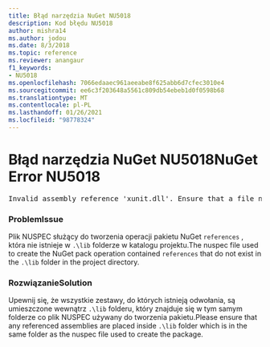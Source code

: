 ```yaml
---
title: Błąd narzędzia NuGet NU5018
description: Kod błędu NU5018
author: mishra14
ms.author: jodou
ms.date: 8/3/2018
ms.topic: reference
ms.reviewer: anangaur
f1_keywords:
- NU5018
ms.openlocfilehash: 7066edaaec961aeeabe8f625abb6d7cfec3010e4
ms.sourcegitcommit: ee6c3f203648a5561c809db54ebeb1d0f0598b68
ms.translationtype: MT
ms.contentlocale: pl-PL
ms.lasthandoff: 01/26/2021
ms.locfileid: "98778324"
---
```

# <a name="nuget-error-nu5018"></a><span data-ttu-id="882e2-103">Błąd narzędzia NuGet NU5018</span><span class="sxs-lookup"><span data-stu-id="882e2-103">NuGet Error NU5018</span></span>
<pre>Invalid assembly reference 'xunit.dll'. Ensure that a file named 'xunit.dll' exists in the lib directory.</pre>

### <a name="issue"></a><span data-ttu-id="882e2-104">Problem</span><span class="sxs-lookup"><span data-stu-id="882e2-104">Issue</span></span>

<span data-ttu-id="882e2-105">Plik NUSPEC służący do tworzenia operacji pakietu NuGet `references` , która nie istnieje w `.\lib` folderze w katalogu projektu.</span><span class="sxs-lookup"><span data-stu-id="882e2-105">The nuspec file used to create the NuGet pack operation contained `references` that do not exist in the `.\lib` folder in the project directory.</span></span>


### <a name="solution"></a><span data-ttu-id="882e2-106">Rozwiązanie</span><span class="sxs-lookup"><span data-stu-id="882e2-106">Solution</span></span>

<span data-ttu-id="882e2-107">Upewnij się, że wszystkie zestawy, do których istnieją odwołania, są umieszczone wewnątrz `.\lib` folderu, który znajduje się w tym samym folderze co plik NUSPEC używany do tworzenia pakietu.</span><span class="sxs-lookup"><span data-stu-id="882e2-107">Please ensure that any referenced assemblies are placed inside `.\lib` folder which is in the same folder as the nuspec file used to create the package.</span></span>

